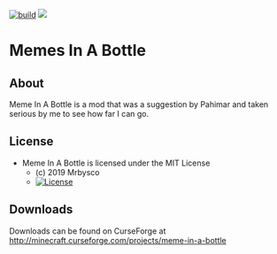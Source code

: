 [![build](https://github.com/Mrbysco/MemeInABottle/actions/workflows/build.yml/badge.svg)](https://github.com/Mrbysco/MemeInABottle/actions/workflows/build.yml)
[![](http://cf.way2muchnoise.eu/versions/240830.svg)](https://www.curseforge.com/minecraft/mc-mods/meme-in-a-bottle)

# Memes In A Bottle #

## About ##
Meme In A Bottle is a mod that was a suggestion by Pahimar and taken serious by me to see how far I can go.

## License ##
* Meme In A Bottle is licensed under the MIT License
  - (c) 2019 Mrbysco
  - [![License](https://img.shields.io/badge/License-MIT-red.svg?style=flat)](http://opensource.org/licenses/MIT)

## Downloads ##
Downloads can be found on CurseForge at http://minecraft.curseforge.com/projects/meme-in-a-bottle
